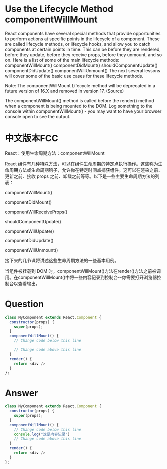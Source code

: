 #  Use the Lifecycle Method componentWillMount

React components have several special methods that provide opportunities to perform actions at specific points in the lifecycle of a component. These are called lifecycle methods, or lifecycle hooks, and allow you to catch components at certain points in time. This can be before they are rendered, before they update, before they receive props, before they unmount, and so on. Here is a list of some of the main lifecycle methods: componentWillMount() componentDidMount() shouldComponentUpdate() componentDidUpdate() componentWillUnmount() The next several lessons will cover some of the basic use cases for these lifecycle methods.

Note: The componentWillMount Lifecycle method will be deprecated in a future version of 16.X and removed in version 17. (Source)

The componentWillMount() method is called before the render() method when a component is being mounted to the DOM. Log something to the console within componentWillMount() - you may want to have your browser console open to see the output.



# 中文版本FCC
React：使用生命周期方法：componentWillMount

React 组件有几种特殊方法，可以在组件生命周期的特定点执行操作。这些称为生命周期方法或生命周期钩子，允许你在特定时间点捕获组件。这可以在渲染之前、更新之前、接收 props 之前、卸载之前等等。以下是一些主要生命周期方法的列表：

componentWillMount()

componentDidMount()

componentWillReceiveProps()

shouldComponentUpdate()

componentWillUpdate()

componentDidUpdate()

componentWillUnmount()

接下来的几节课将讲述这些生命周期方法的一些基本用例。

当组件被挂载到 DOM 时，componentWillMount()方法在render()方法之前被调用。在componentWillMount()中将一些内容记录到控制台--你需要打开浏览器控制台以查看输出。


# Question
```js
class MyComponent extends React.Component {
  constructor(props) {
    super(props);
  }
  componentWillMount() {
    // Change code below this line

    // Change code above this line
  }
  render() {
    return <div />
  }
};
```


# Answer
```js
class MyComponent extends React.Component {
  constructor(props) {
    super(props);
  }
  componentWillMount() {
    // Change code below this line
    console.log("这是内容记录")
    // Change code above this line
  }
  render() {
    return <div />
  }
};
```
